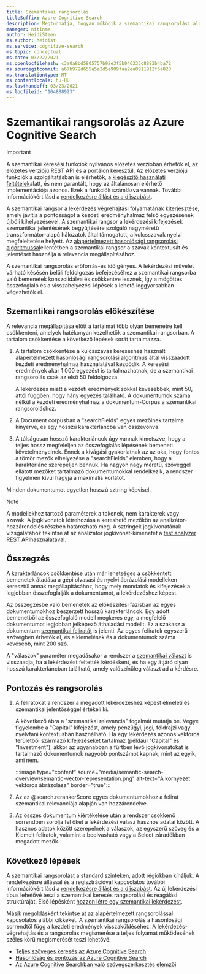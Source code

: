 ```yaml
---
title: Szemantikai rangsorolás
titleSuffix: Azure Cognitive Search
description: Megtudhatja, hogyan működik a szemantikai rangsorolási algoritmus az Azure Cognitive Searchban.
manager: nitinme
author: HeidiSteen
ms.author: heidist
ms.service: cognitive-search
ms.topic: conceptual
ms.date: 03/22/2021
ms.openlocfilehash: c3a0a8bd5805757b92e3f5b046335c8883b4ba72
ms.sourcegitcommit: a67b972d655a5a2d5e909faa2ea0911912f6a828
ms.translationtype: MT
ms.contentlocale: hu-HU
ms.lasthandoff: 03/23/2021
ms.locfileid: "104888923"
---
```

# <a name="semantic-ranking-in-azure-cognitive-search"></a>Szemantikai rangsorolás az Azure Cognitive Search

> [!IMPORTANT]
> A szemantikai keresési funkciók nyilvános előzetes verzióban érhetők el, az előzetes verziójú REST API és a portálon keresztül. Az előzetes verziójú funkciók a szolgáltatásban is elérhetők, a [kiegészítő használati feltételek](https://azure.microsoft.com/support/legal/preview-supplemental-terms/)alatt, és nem garantált, hogy az általánosan elérhető implementációja azonos. Ezek a funkciók számlázva vannak. További információkért lásd a [rendelkezésre állást és a díjszabást](semantic-search-overview.md#availability-and-pricing).

A szemantikai rangsor a lekérdezés végrehajtási folyamatának kiterjesztése, amely javítja a pontosságot a kezdeti eredményhalmaz felső egyezésének újbóli kihelyezésével. A szemantikai rangsor a lekérdezési kifejezések szemantikai jelentésének begyűjtésére szolgáló nagyméretű transzformátor-alapú hálózatok által támogatott, a kulcsszavak nyelvi megfeleltetése helyett. Az [alapértelmezett hasonlósági rangsorolási algoritmussal](index-ranking-similarity.md)ellentétben a szemantikai rangsor a szavak kontextusát és jelentését használja a relevancia megállapításához.

A szemantikai rangsorolás erőforrás-és időigényes. A lekérdezési művelet várható késésén belüli feldolgozás befejezéséhez a szemantikai rangsorba való bemenetek konszolidálva és csökkentve lesznek, így a mögöttes összefoglaló és a visszahelyezési lépések a lehető leggyorsabban végezhetők el.

## <a name="preparation-for-semantic-ranking"></a>Szemantikai rangsorolás előkészítése

A relevancia megállapítása előtt a tartalmat több olyan bemenetre kell csökkenteni, amelyek hatékonyan kezelhetők a szemantikai rangsorban. A tartalom csökkentése a következő lépések sorát tartalmazza.

1. A tartalom csökkentése a kulcsszavas kereséshez használt alapértelmezett [hasonlósági rangsorolási algoritmus](index-ranking-similarity.md) által visszaadott kezdeti eredményhalmaz használatával kezdődik. A keresési eredmények akár 1 000 egyezést is tartalmazhatnak, de a szemantikai rangsorolás csak az első 50 feldolgozza. 

   A lekérdezés miatt a kezdeti eredmények sokkal kevesebbek, mint 50, attól függően, hogy hány egyezés található. A dokumentumok száma nélkül a kezdeti eredményhalmaz a dokumentum-Corpus a szemantikai rangsoroláshoz.

1. A Document corpusban a "searchFields" egyes mezőinek tartalma kinyerve, és egy hosszú karakterláncba van összevonva.

1. A túlságosan hosszú karakterláncok úgy vannak kimetszve, hogy a teljes hossz megfeleljen az összefoglalás lépésének bemeneti követelményeinek. Ennek a kivágási gyakorlatnak az az oka, hogy fontos a tömör mezők elhelyezése a "searchFields" elemben, hogy a karakterlánc szerepeljen bennük. Ha nagyon nagy méretű, szöveggel ellátott mezőket tartalmazó dokumentumokkal rendelkezik, a rendszer figyelmen kívül hagyja a maximális korlátot.

Minden dokumentumot egyetlen hosszú sztring képvisel.

> [!NOTE]
> A modellekhez tartozó paraméterek a tokenek, nem karakterek vagy szavak. A jogkivonatok létrehozása a kereshető mezőkön az analizátor-hozzárendelés részben határozható meg. A sztringek jogkivonatának vizsgálatához tekintse át az analizátor jogkivonat-kimenetét a [test analyzer REST API](/rest/api/searchservice/test-analyzer)használatával.

## <a name="summarization"></a>Összegzés

A karakterláncok csökkentése után már lehetséges a csökkentett bemenetek átadása a gépi olvasási és nyelvi ábrázolási modelleken keresztül annak megállapításához, hogy mely mondatok és kifejezések a legjobban összefoglalják a dokumentumot, a lekérdezéshez képest.

Az összegzésbe való bemenetek az előkészítési fázisban az egyes dokumentumokhoz beszerzett hosszú karakterláncok. Egy adott bemenetből az összefoglaló modell megkeres egy, a megfelelő dokumentumot legjobban jelképező áthaladási modellt. Ez a szakasz a dokumentum [szemantikai feliratát](semantic-how-to-query-request.md) is jelenti. Az egyes feliratok egyszerű szövegben érhetők el, és a kiemelések és a dokumentumok száma kevesebb, mint 200 szó.

A "válaszok" paraméter megadásakor a rendszer a [szemantikai választ](semantic-answers.md) is visszaadja, ha a lekérdezést feltették kérdésként, és ha egy átjáró olyan hosszú karakterláncban található, amely valószínűleg választ ad a kérdésre.

## <a name="scoring-and-ranking"></a>Pontozás és rangsorolás

1. A feliratokat a rendszer a megadott lekérdezéshez képest elméleti és szemantikai jelentőséggel értékeli ki.

   A következő ábra a "szemantikai relevancia" fogalmát mutatja be. Vegye figyelembe a "Capital" kifejezést, amely pénzügyi, jogi, földrajzi vagy nyelvtani kontextusban használható. Ha egy lekérdezés azonos vektoros területből származó kifejezéseket tartalmaz (például "Capital" és "Investment"), akkor az ugyanabban a fürtben lévő jogkivonatokat is tartalmazó dokumentumok nagyobb pontszámot kapnak, mint az egyik, ami nem.

   :::image type="content" source="media/semantic-search-overview/semantic-vector-representation.png" alt-text="A környezet vektoros ábrázolása" border="true":::

1. Az az @search.rerankerScore egyes dokumentumokhoz a felirat szemantikai relevanciája alapján van hozzárendelve.

1. Az összes dokumentum kiértékelése után a rendszer csökkenő sorrendben sorolja fel őket a lekérdezési válasz hasznos adatai között. A hasznos adatok között szerepelnek a válaszok, az egyszerű szöveg és a Kiemelt feliratok, valamint a beolvasható vagy a Select záradékban megadott mezők.

## <a name="next-steps"></a>Következő lépések

A szemantikai rangsorolást a standard szinteken, adott régiókban kínáljuk. A rendelkezésre állással és a regisztrációval kapcsolatos további információkért lásd a [rendelkezésre állást és a díjszabást](semantic-search-overview.md#availability-and-pricing). Az új lekérdezési típus lehetővé teszi a szemantikai keresés rangsorolási és reagálási struktúráját. Első lépésként [hozzon létre egy szemantikai lekérdezést](semantic-how-to-query-request.md).

Másik megoldásként tekintse át az alapértelmezett rangsorolással kapcsolatos alábbi cikkeket. A szemantikai rangsorolás a hasonlósági sorrendtől függ a kezdeti eredmények visszaküldéséhez. A lekérdezés-végrehajtás és a rangsorolás megismerése a teljes folyamat működésének széles körű megismerését teszi lehetővé.

+ [Teljes szöveges keresés az Azure Cognitive Search](search-lucene-query-architecture.md)
+ [Hasonlóság és pontozás az Azure Cognitive Search](index-similarity-and-scoring.md)
+ [Az Azure Cognitive Searchban való szövegszerkesztés elemzői](search-analyzers.md)